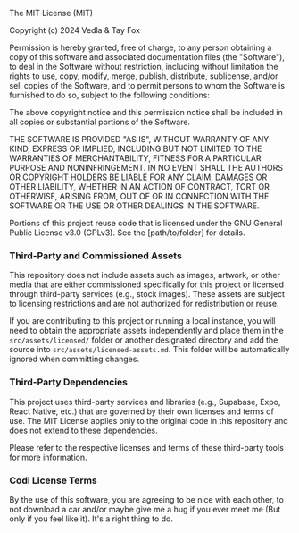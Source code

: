 
The MIT License (MIT)

Copyright (c) 2024 Vedla & Tay Fox

Permission is hereby granted, free of charge, to any person obtaining a copy
of this software and associated documentation files (the "Software"), to deal
in the Software without restriction, including without limitation the rights
to use, copy, modify, merge, publish, distribute, sublicense, and/or sell
copies of the Software, and to permit persons to whom the Software is
furnished to do so, subject to the following conditions:

The above copyright notice and this permission notice shall be included in all
copies or substantial portions of the Software.

THE SOFTWARE IS PROVIDED "AS IS", WITHOUT WARRANTY OF ANY KIND, EXPRESS OR
IMPLIED, INCLUDING BUT NOT LIMITED TO THE WARRANTIES OF MERCHANTABILITY,
FITNESS FOR A PARTICULAR PURPOSE AND NONINFRINGEMENT. IN NO EVENT SHALL THE
AUTHORS OR COPYRIGHT HOLDERS BE LIABLE FOR ANY CLAIM, DAMAGES OR OTHER
LIABILITY, WHETHER IN AN ACTION OF CONTRACT, TORT OR OTHERWISE, ARISING FROM,
OUT OF OR IN CONNECTION WITH THE SOFTWARE OR THE USE OR OTHER DEALINGS IN THE
SOFTWARE.

Portions of this project reuse code that is licensed under the GNU General Public License v3.0 (GPLv3). See the [path/to/folder] for details.

### Third-Party and Commissioned Assets

This repository does not include assets such as images, artwork, or other media that are either commissioned specifically for this project or licensed through third-party services (e.g., stock images). These assets are subject to licensing restrictions and are not authorized for redistribution or reuse.

If you are contributing to this project or running a local instance, you will need to obtain the appropriate assets independently and place them in the `src/assets/licensed/` folder or another designated directory and add the source into `src/assets/licensed-assets.md`. This folder will be automatically ignored when committing changes.


### Third-Party Dependencies

This project uses third-party services and libraries (e.g., Supabase, Expo, React Native, etc.) that are governed by their own licenses and terms of use. The MIT License applies only to the original code in this repository and does not extend to these dependencies.

Please refer to the respective licenses and terms of these third-party tools for more information.

### Codi License Terms
By the use of this software, you are agreeing to be nice with each other, to not download a car and/or maybe give me a hug if you ever meet me (But only if you feel like it). It's a right thing to do.